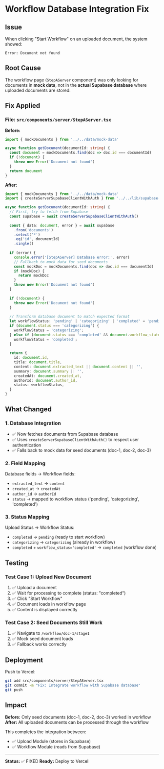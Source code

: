 # Workflow Database Integration Fix

## Issue
When clicking "Start Workflow" on an uploaded document, the system showed:
```
Error: Document not found
```

## Root Cause
The workflow page (`StepAServer` component) was only looking for documents in **mock data**, not in the **actual Supabase database** where uploaded documents are stored.

## Fix Applied

### File: `src/components/server/StepAServer.tsx`

**Before:**
```typescript
import { mockDocuments } from '../../data/mock-data'

async function getDocument(documentId: string) {
  const document = mockDocuments.find(doc => doc.id === documentId)
  if (!document) {
    throw new Error('Document not found')
  }
  return document
}
```

**After:**
```typescript
import { mockDocuments } from '../../data/mock-data'
import { createServerSupabaseClientWithAuth } from '../../lib/supabase-server'

async function getDocument(documentId: string) {
  // First, try to fetch from Supabase
  const supabase = await createServerSupabaseClientWithAuth()
  
  const { data: document, error } = await supabase
    .from('documents')
    .select('*')
    .eq('id', documentId)
    .single()
  
  if (error) {
    console.error('[StepAServer] Database error:', error)
    // Fallback to mock data for seed documents
    const mockDoc = mockDocuments.find(doc => doc.id === documentId)
    if (mockDoc) {
      return mockDoc
    }
    throw new Error('Document not found')
  }
  
  if (!document) {
    throw new Error('Document not found')
  }
  
  // Transform database document to match expected format
  let workflowStatus: 'pending' | 'categorizing' | 'completed' = 'pending';
  if (document.status === 'categorizing') {
    workflowStatus = 'categorizing';
  } else if (document.status === 'completed' && document.workflow_status === 'completed') {
    workflowStatus = 'completed';
  }
  
  return {
    id: document.id,
    title: document.title,
    content: document.extracted_text || document.content || '',
    summary: document.summary || '',
    createdAt: document.created_at,
    authorId: document.author_id,
    status: workflowStatus,
  }
}
```

## What Changed

### 1. Database Integration
- ✅ Now fetches documents from Supabase database
- ✅ Uses `createServerSupabaseClientWithAuth()` to respect user authentication
- ✅ Falls back to mock data for seed documents (doc-1, doc-2, doc-3)

### 2. Field Mapping
Database fields → Workflow fields:
- `extracted_text` → `content`
- `created_at` → `createdAt`
- `author_id` → `authorId`
- `status` → mapped to workflow status ('pending', 'categorizing', 'completed')

### 3. Status Mapping
Upload Status → Workflow Status:
- `completed` → `pending` (ready to start workflow)
- `categorizing` → `categorizing` (already in workflow)
- `completed` + `workflow_status='completed'` → `completed` (workflow done)

## Testing

### Test Case 1: Upload New Document
1. ✅ Upload a document
2. ✅ Wait for processing to complete (status: "completed")
3. ✅ Click "Start Workflow"
4. ✅ Document loads in workflow page
5. ✅ Content is displayed correctly

### Test Case 2: Seed Documents Still Work
1. ✅ Navigate to `/workflow/doc-1/stage1`
2. ✅ Mock seed document loads
3. ✅ Fallback works correctly

## Deployment

Push to Vercel:
```bash
git add src/components/server/StepAServer.tsx
git commit -m "Fix: Integrate workflow with Supabase database"
git push
```

## Impact

**Before:** Only seed documents (doc-1, doc-2, doc-3) worked in workflow
**After:** All uploaded documents can be processed through the workflow

This completes the integration between:
- ✅ Upload Module (stores in Supabase)
- ✅ Workflow Module (reads from Supabase)

---

**Status:** ✅ FIXED
**Ready:** Deploy to Vercel

